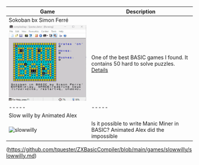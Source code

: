 Game | Description
-----|------------
Sokoban bx Simon Ferré|
![Sokoban](https://github.com/tquester/ZXBasicCompiler/blob/main/games/sokoban/sokoban.gif)  |  One of the best BASIC games I found. It contains 50 hard to solve puzzles. [Details](https://github.com/tquester/ZXBasicCompiler/blob/main/games/sokoban/sokoban.md)
----- | -----
Slow willy by Animated Alex |
![slowwilly](https://github.com/user-attachments/assets/535b40b7-1255-4903-9c47-6b1ebb2f7f78) | Is it possible to write Manic Miner in BASIC? Animated Alex did the impossible 
(https://github.com/tquester/ZXBasicCompiler/blob/main/games/slowwilly/slowwilly.md)





